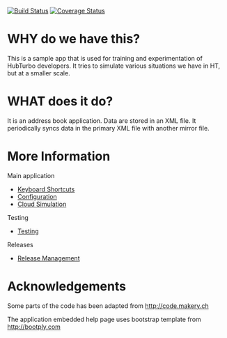 [![Build Status](https://travis-ci.org/HubTurbo/addressbook.svg?branch=master)](https://travis-ci.org/HubTurbo/addressbook.svg?branch=master)
[![Coverage Status](https://coveralls.io/repos/github/HubTurbo/addressbook/badge.svg?branch=master)](https://coveralls.io/github/HubTurbo/addressbook?branch=master)

# WHY do we have this?
This is a sample app that is used for training and experimentation of HubTurbo developers.
It tries to simulate various situations we have in HT, but at a smaller scale.

# WHAT does it do?
It is an address book application. Data are stored in an XML file.
It periodically syncs data in the primary XML file with another mirror file.

# More Information
Main application
- [Keyboard Shortcuts](docs/addressbook/KeyboardShortcuts.md)
- [Configuration](docs/addressbook/Configuration.md)
- [Cloud Simulation](docs/addressbook/CloudSimulation.md)

Testing
- [Testing](docs/testing/Testing.md)

Releases
- [Release Management](docs/releases/Release.md)

# Acknowledgements
Some parts of the code has been adapted from http://code.makery.ch

The application embedded help page uses bootstrap template from http://bootply.com
